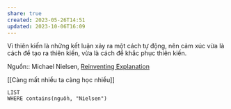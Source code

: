 ```yaml
---
share: true
created: 2023-05-26T14:51
updated: 2023-10-06T16:09
---
```

Vì thiên kiến là những kết luận xảy ra một cách tự động, nên cảm xúc vừa là cách để tạo ra thiên kiến, vừa là cách để khắc phục thiên kiến.

Nguồn:: Michael Nielsen, [Reinventing Explanation](https://michaelnielsen.org/reinventing_explanation/index.html)

[[Càng mất nhiều ta càng học nhiều]]


```dataview
LIST
WHERE contains(nguồn, "Nielsen")
```
